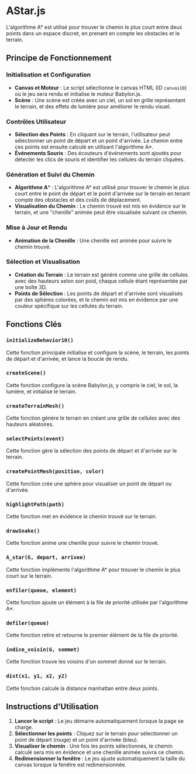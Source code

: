 
# AStar.js

L'algorithme A* est utilisé pour trouver le chemin le plus court entre deux points dans un espace discret, en prenant en compte les obstacles et le terrain.

## Principe de Fonctionnement

### Initialisation et Configuration
- **Canvas et Moteur** : Le script sélectionne le canvas HTML (ID `canvas10`) où le jeu sera rendu et initialise le moteur Babylon.js.
- **Scène** : Une scène est créée avec un ciel, un sol en grille représentant le terrain, et des effets de lumière pour améliorer le rendu visuel.

### Contrôles Utilisateur
- **Sélection des Points** : En cliquant sur le terrain, l'utilisateur peut sélectionner un point de départ et un point d'arrivée. Le chemin entre ces points est ensuite calculé en utilisant l'algorithme A*.
- **Événements Souris** : Des écouteurs d'événements sont ajoutés pour détecter les clics de souris et identifier les cellules du terrain cliquées.

### Génération et Suivi du Chemin
- **Algorithme A*** : L'algorithme A* est utilisé pour trouver le chemin le plus court entre le point de départ et le point d'arrivée sur le terrain en tenant compte des obstacles et des coûts de déplacement.
- **Visualisation du Chemin** : Le chemin trouvé est mis en évidence sur le terrain, et une "chenille" animée peut être visualisée suivant ce chemin.

### Mise à Jour et Rendu
- **Animation de la Chenille** : Une chenille est animée pour suivre le chemin trouvé.

### Sélection et Visualisation
- **Création du Terrain** : Le terrain est généré comme une grille de cellules avec des hauteurs selon son poid, chaque cellule étant représentée par une boîte 3D.
- **Points de Sélection** : Les points de départ et d'arrivée sont visualisés par des sphères colorées, et le chemin est mis en évidence par une couleur spécifique sur les cellules du terrain.


## Fonctions Clés

### `initializeBehavior10()`
Cette fonction principale initialise et configure la scène, le terrain, les points de départ et d'arrivée, et lance la boucle de rendu.

### `createScene()`
Cette fonction configure la scène Babylon.js, y compris le ciel, le sol, la lumière, et initialise le terrain.

### `createTerrainMesh()`
Cette fonction génère le terrain en créant une grille de cellules avec des hauteurs aléatoires.

### `selectPoints(event)`
Cette fonction gère la sélection des points de départ et d'arrivée sur le terrain.

### `createPointMesh(position, color)`
Cette fonction crée une sphère pour visualiser un point de départ ou d'arrivée.

### `highlightPath(path)`
Cette fonction met en évidence le chemin trouvé sur le terrain.

### `drawSnake()`
Cette fonction anime une chenille pour suivre le chemin trouvé.

### `A_star(G, depart, arrivee)`
Cette fonction implémente l'algorithme A* pour trouver le chemin le plus court sur le terrain.

### `enfiler(queue, element)`
Cette fonction ajoute un élément à la file de priorité utilisée par l'algorithme A*.

### `defiler(queue)`
Cette fonction retire et retourne le premier élément de la file de priorité.

### `indice_voisin(G, sommet)`
Cette fonction trouve les voisins d'un sommet donné sur le terrain.

### `dist(x1, y1, x2, y2)`
Cette fonction calcule la distance manhattan entre deux points.

## Instructions d'Utilisation
1. **Lancer le script** : Le jeu démarre automatiquement lorsque la page se charge.
2. **Sélectionner les points** : Cliquez sur le terrain pour sélectionner un point de départ (rouge) et un point d'arrivée (bleu).
3. **Visualiser le chemin** : Une fois les points sélectionnés, le chemin calculé sera mis en évidence et une chenille animée suivra ce chemin.
4. **Redimensionner la fenêtre** : Le jeu ajuste automatiquement la taille du canvas lorsque la fenêtre est redimensionnée.


